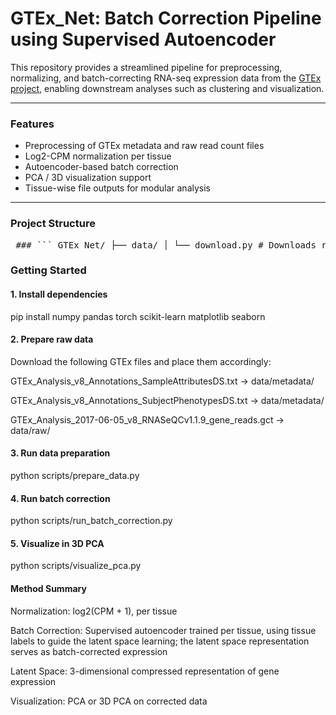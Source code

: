 # GTEx_Net: Batch Correction Pipeline using Supervised Autoencoder

This repository provides a streamlined pipeline for preprocessing, normalizing, and batch-correcting RNA-seq expression data from the [GTEx project](https://gtexportal.org/home/), enabling downstream analyses such as clustering and visualization.

---

### Features

- Preprocessing of GTEx metadata and raw read count files  
- Log2-CPM normalization per tissue  
- Autoencoder-based batch correction  
- PCA / 3D visualization support  
- Tissue-wise file outputs for modular analysis  

---

### Project Structure

<pre lang="markdown"> ### ``` GTEx_Net/ ├── data/ │ └── download.py # Downloads raw data and metadata files from GTEx │ ├── scripts/ │ ├── prepare_data.py # End-to-end preparation pipeline │ ├── run_batch_correction.py # Trains autoencoder and batch corrected outputs │ ├── visualize_pca.py # 3D PCA visualizations │ ├── src/ │ ├── data_preprocessing.py # Metadata cleaning, filtering │ ├── data_normalization.py # Log2CPM transformation │ └── autoencoder.py # Autoencoder model, training, scaling │ └── README.md ``` </pre>

### Getting Started

#### 1. Install dependencies

pip install numpy pandas torch scikit-learn matplotlib seaborn

#### 2. Prepare raw data

Download the following GTEx files and place them accordingly:

GTEx_Analysis_v8_Annotations_SampleAttributesDS.txt → data/metadata/

GTEx_Analysis_v8_Annotations_SubjectPhenotypesDS.txt → data/metadata/

GTEx_Analysis_2017-06-05_v8_RNASeQCv1.1.9_gene_reads.gct → data/raw/

#### 3. Run data preparation

python scripts/prepare_data.py

#### 4. Run batch correction

python scripts/run_batch_correction.py

#### 5. Visualize in 3D PCA

python scripts/visualize_pca.py

#### Method Summary

Normalization: log2(CPM + 1), per tissue

Batch Correction: Supervised autoencoder trained per tissue, using tissue labels to guide the latent space learning; the latent space representation serves as batch-corrected expression

Latent Space: 3-dimensional compressed representation of gene expression

Visualization: PCA or 3D PCA on corrected data
